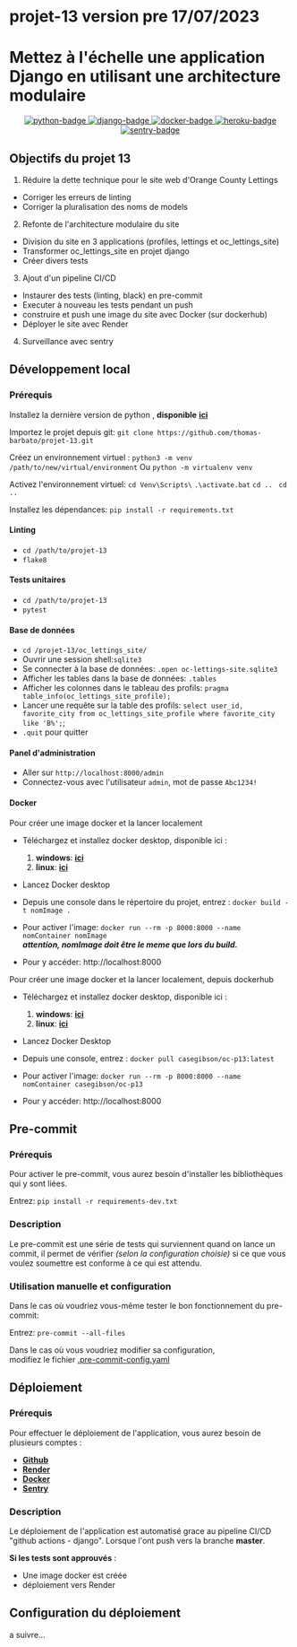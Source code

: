# projet-13 version pre 17/07/2023
# Mettez à l'échelle une application Django en utilisant une architecture modulaire


<p align="center">
  <a href="https://www.python.org">
    <img src="https://img.shields.io/badge/Python-3.11-2CA5E0?style=flat&logo=python&logoColor=white" alt="python-badge">
  </a>
  <a href="https://www.djangoproject.com">
    <img src="https://img.shields.io/badge/Django-3.0-092E20?style=flat&logo=django&logoColor=white" alt="django-badge">
  </a>
  <a href="https://hub.docker.com/repository/docker/casegibson/oc-p13/">
    <img src="https://img.shields.io/badge/Docker-v24.0.2-2CA5E0?style=flat&logo=docker&logoColor=white" alt="docker-badge">
  </a>
  <a href="https://dashboard.render.com/web/srv-cio5g45ph6ei90e0h65g/">
    <img src="https://img.shields.io/badge/Render-oc--pr--13-ff0000?style=flat&logo=render&logoColor=white" alt="heroku-badge">
  </a>
  <a href="https://none-0cu.sentry.io/issues/">
<img src="https://img.shields.io/badge/Sentry-v1.28.1-2CA5E0?style=flat&logo=sentry&logoColor=white" alt="sentry-badge">  </a>
</p>

## Objectifs du projet 13

1. Réduire la dette technique pour le site web d'Orange County Lettings
- Corriger les erreurs de linting
- Corriger la pluralisation des noms de models

2. Refonte de l'architecture modulaire du site
- Division du site en 3 applications (profiles, lettings et oc_lettings_site)
- Transformer oc_lettings_site en projet django
- Créer divers tests

3. Ajout d'un pipeline CI/CD
- Instaurer des tests (linting, black) en pre-commit
- Executer à nouveau les tests pendant un push
- construire et push une image du site avec Docker (sur dockerhub)
- Déployer le site avec Render

4. Surveillance avec sentry


## Développement local

### Prérequis

Installez la dernière version de python , **disponible** [**ici**](https://www.python.org/downloads/)

Importez le projet depuis git: `git clone https://github.com/thomas-barbato/projet-13.git`

Créez un environnement virtuel :
`python3 -m venv /path/to/new/virtual/environment`
Ou `python -m virtualenv venv`

Activez l'environnement virtuel:
`cd Venv\Scripts\`
`.\activate.bat`
`cd .. `
`cd .. `

Installez les dépendances:
`pip install -r requirements.txt`

#### Linting

- `cd /path/to/projet-13`
- `flake8`

#### Tests unitaires

- `cd /path/to/projet-13`
- `pytest`

#### Base de données

- `cd /projet-13/oc_lettings_site/`
- Ouvrir une session shell:`sqlite3`
- Se connecter à la base de données: `.open oc-lettings-site.sqlite3`
- Afficher les tables dans la base de données: `.tables`
- Afficher les colonnes dans le tableau des profils: `pragma table_info(oc_lettings_site_profile);`
- Lancer une requête sur la table des profils: `select user_id, favorite_city from
  oc_lettings_site_profile where favorite_city like 'B%';`;
- `.quit` pour quitter

#### Panel d'administration

- Aller sur `http://localhost:8000/admin`
- Connectez-vous avec l'utilisateur `admin`, mot de passe `Abc1234!`

#### Docker

Pour créer une image docker et la lancer localement

- Téléchargez et installez docker desktop, disponible ici :
  1. **windows**: [**ici**](https://desktop.docker.com/win/main/amd64/Docker%20Desktop%20Installer.exe?utm_source=docker&utm_medium=webreferral&utm_campaign=dd-smartbutton&utm_location=module)
  2. **linux**: [**ici**](https://docs.docker.com/desktop/linux/install/)


- Lancez Docker desktop
- Depuis une console dans le répertoire du projet, entrez : `docker build -t nomImage .`
- Pour activer l'image: `docker run --rm -p 8000:8000 --name nomContainer nomImage`\
***attention, nomImage doit être le meme que lors du build.***
- Pour y accéder: http://localhost:8000

Pour créer une image docker et la lancer localement, depuis dockerhub

- Téléchargez et installez docker desktop, disponible ici :
  1. **windows**: [**ici**](https://desktop.docker.com/win/main/amd64/Docker%20Desktop%20Installer.exe?utm_source=docker&utm_medium=webreferral&utm_campaign=dd-smartbutton&utm_location=module)
  2. **linux**: [**ici**](https://docs.docker.com/desktop/linux/install/)

- Lancez Docker Desktop
- Depuis une console, entrez : `docker pull casegibson/oc-p13:latest`
- Pour activer l'image: `docker run --rm -p 8000:8000 --name nomContainer casegibson/oc-p13`
- Pour y accéder: http://localhost:8000

## Pre-commit

### Prérequis

Pour activer le pre-commit, vous aurez besoin d'installer les bibliothèques qui y sont liées.

Entrez: `pip install -r requirements-dev.txt`

### Description

Le pre-commit est une série de tests qui surviennent quand on lance un commit, il permet de vérifier
*(selon la configuration choisie)* si ce que vous voulez soumettre est conforme à ce qui est attendu.

### Utilisation manuelle et configuration

Dans le cas où voudriez vous-même tester le bon fonctionnement du pre-commit:

Entrez: `pre-commit --all-files`

Dans le cas où vous voudriez modifier sa configuration,\
modifiez le fichier [.pre-commit-config.yaml](https://github.com/thomas-barbato/projet-13/blob/master/.pre-commit-config.yaml)

## Déploiement

### Prérequis

Pour effectuer le déploiement de l'application, vous aurez besoin de plusieurs comptes :

- [**Github**](https://github.com)
- [**Render**](https://render.com/)
- [**Docker**](https://hub.docker.com/)
- [**Sentry**](https://sentry.io/)

### Description

Le déploiement de l'application est automatisé grace au pipeline CI/CD "github actions - django".
Lorsque l'ont push vers la branche **master**.

**Si les tests sont approuvés** :
- Une image docker est créée
- déploiement vers Render

## Configuration du déploiement

a suivre...

